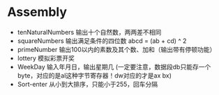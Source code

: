 # Assembly

- tenNaturalNumbers 输出十个自然数，两两差不相同
- squareNumbers 输出满足条件的四位数 abcd = (ab + cd) ^ 2
- primeNumber 输出100以内的素数及其个数、加和（输出带有停顿功能）
- lottery 模拟彩票开奖
- WeekDay 输入年月日，输出星期几  (一定要注意，数据段db只能存一个byte，对应的是al这种字节寄存器！dw对应的才是ax bx)
- Sort-enter 从小到大排序，只能小于255，回车分隔
